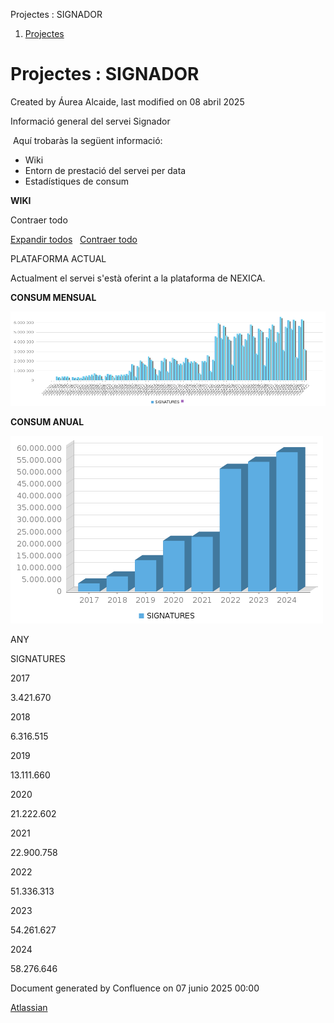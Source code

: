 Projectes : SIGNADOR  

1.  [Projectes](index.md)

Projectes : SIGNADOR
====================

Created by Áurea Alcaide, last modified on 08 abril 2025

Informació general del servei Signador

 Aquí trobaràs la següent informació:

*   Wiki
*   Entorn de prestació del servei per data
*   Estadístiques de consum  
      
    

**WIKI**

   

Contraer todo

[Expandir todos](#)   [Contraer todo](#)

             

PLATAFORMA ACTUAL

Actualment el servei s'està oferint a la plataforma de NEXICA.

**CONSUM MENSUAL**

![](download/temp/chart7330392363737030792.png)

**CONSUM ANUAL**

![](download/temp/chart15895784332171030522.png)  

ANY

SIGNATURES

2017

3.421.670

2018

6.316.515

2019

13.111.660

2020

21.222.602

2021

22.900.758

2022

51.336.313

2023

54.261.627

2024

58.276.646

Document generated by Confluence on 07 junio 2025 00:00

[Atlassian](http://www.atlassian.com/)
